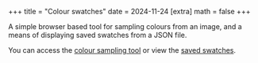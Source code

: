 +++
title = "Colour swatches"
date = 2024-11-24
[extra]
math = false
+++

A simple browser based tool for sampling colours from an image, and a means of displaying saved swatches from a JSON file.

You can access the [colour sampling tool](/swatches/tool.html) or view the [saved swatches](/swatches/index.html).


